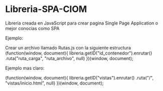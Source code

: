 # Libreria-SPA-CIOM
Libreria creada en JavaScript para crear pagina Single Page Application o mejor conocias como SPA


Ejemplo:

Crear un archivo llamado Rutas.js con la siguiente estructura
(function(window, document){
    libreria.getID("id_contenedor").enrutar()
    .ruta("ruta_carga", "ruta_archivo", null)
})(window, document);

Ejemplo mas claro:

(function(window, document){
    libreria.getID("vistas").enrutar()
    .ruta("/", "vistas/inicio.html", null)
})(window, document);